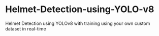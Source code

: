 # Helmet-Detection-using-YOLO-v8
Helmet Detection using YOLOv8 with training using your own custom dataset in real-time
